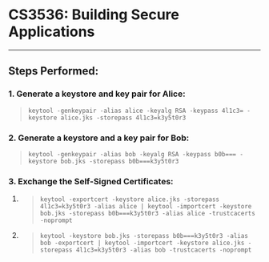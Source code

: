 # **CS3536: Building Secure Applications**
---

## Steps Performed:

### 1. Generate a keystore and key pair for Alice:
> `keytool -genkeypair -alias alice -keyalg RSA -keypass 4l1c3= -keystore alice.jks -storepass 4l1c3=k3y5t0r3`

### 2. Generate a keystore and a key pair for Bob:
> `keytool -genkeypair -alias bob -keyalg RSA -keypass b0b=== -keystore bob.jks -storepass b0b===k3y5t0r3`

### 3. Exchange the Self-Signed Certificates:

1. > `keytool -exportcert -keystore alice.jks -storepass 4l1c3=k3y5t0r3 -alias alice | keytool -importcert -keystore bob.jks -storepass b0b===k3y5t0r3 -alias alice -trustcacerts -noprompt`
2. > `keytool -keystore bob.jks -storepass b0b===k3y5t0r3 -alias bob -exportcert | keytool -importcert -keystore alice.jks -storepass 4l1c3=k3y5t0r3 -alias bob -trustcacerts -noprompt`

